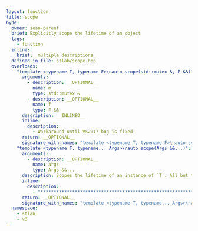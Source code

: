 ```yaml
---
layout: function
title: scope
hyde:
  owner: sean-parent
  brief: Explicitly scope the lifetime of an object
  tags:
    - function
  inline:
    brief: _multiple descriptions_
  defined_in_file: stlab/scope.hpp
  overloads:
    "template <typename T, typename F>\nauto scope(std::mutex &, F &&)":
      arguments:
        - description: __OPTIONAL__
          name: m
          type: std::mutex &
        - description: __OPTIONAL__
          name: f
          type: F &&
      description: __INLINED__
      inline:
        description:
          - Workaround until VS2017 bug is fixed
      return: __OPTIONAL__
      signature_with_names: "template <typename T, typename F>\nauto scope(std::mutex & m, F && f)"
    "template <typename T, typename... Args>\nauto scope(Args &&...)":
      arguments:
        - description: __OPTIONAL__
          name: args
          type: Args &&...
      description: Scopes the lifetime of an instance of `T`. All but the last parameters are used to construct `T`, while the last parameter is assumed to be a nullary function, and is called. After the nullary function goes out of scope, `T` is destroyed.
      inline:
        description:
          - "***********************************************************************************************"
      return: __OPTIONAL__
      signature_with_names: "template <typename T, typename... Args>\nauto scope(Args &&... args)"
  namespace:
    - stlab
    - v3
---
```

